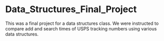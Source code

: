 # Data_Structures_Final_Project
This was a final project for a data structures class. We were instructed to compare add and search times of USPS tracking numbers using various data structures. 
